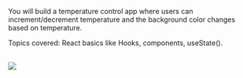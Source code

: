 <p>
You will build a temperature control app where users can increment/decrement temperature and the background color changes based on temperature.

Topics covered:
React basics like Hooks, components, useState().</p>\
<img src="https://user-images.githubusercontent.com/103887168/168281018-0c10d5af-ef60-4c52-b41f-0727459af7aa.gif" >
